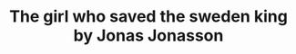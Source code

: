 ---
title: The girl who saved the sweden king by Jonas Jonasson
tags: [Sweden,Novel,⭐⭐⭐☆☆☆☆☆☆☆ 3/10,Comedy,Jonas Jonasson]
---